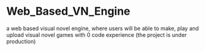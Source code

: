 # Web_Based_VN_Engine
a web based visual novel engine, where users will be able to make, play and upload visual novel games with 0 code experience (the project is under production)
